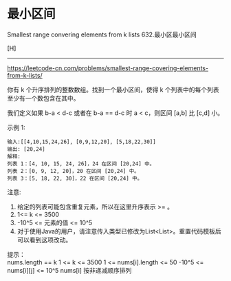 # 最小区间
Smallest range convering elements from k lists
632.最小区最小区间

[H]

---
https://leetcode-cn.com/problems/smallest-range-covering-elements-from-k-lists/

你有 k 个升序排列的整数数组。找到一个最小区间，使得 k 个列表中的每个列表至少有一个数包含在其中。

我们定义如果 b-a < d-c 或者在 b-a == d-c 时 a < c，则区间 [a,b] 比 [c,d] 小。

示例 1:
```text
输入:[[4,10,15,24,26], [0,9,12,20], [5,18,22,30]]
输出: [20,24]
解释: 
列表 1：[4, 10, 15, 24, 26]，24 在区间 [20,24] 中。
列表 2：[0, 9, 12, 20]，20 在区间 [20,24] 中。
列表 3：[5, 18, 22, 30]，22 在区间 [20,24] 中。
```
注意:

1. 给定的列表可能包含重复元素，所以在这里升序表示 >= 。
2. 1<= k <= 3500
3. -10^5 <= 元素的值 <= 10^5
4. 对于使用Java的用户，请注意传入类型已修改为List<List<Integer>>。重置代码模板后可以看到这项改动。

提示：  
nums.length == k
1 <= k <= 3500
1 <= nums[i].length <= 50
-10^5 <= nums[i][j] <= 10^5
nums[i] 按非递减顺序排列
